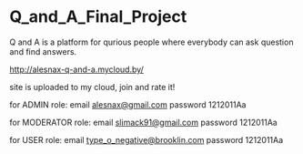 # Q_and_A_Final_Project

Q and A is a platform for qurious people where everybody can ask question and find answers.

http://alesnax-q-and-a.mycloud.by/

site is uploaded to my cloud, join and rate it!

for ADMIN role:     email     alesnax@gmail.com 
                    password  1212011Aa
                
for MODERATOR role: email     slimack91@gmail.com
                    password  1212011Aa 
                    
for USER role:      email     type_o_negative@brooklin.com
                    password  1212011Aa                       
